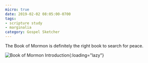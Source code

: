 ```yaml
---
micro: true
date: 2019-02-02 08:05:00-0700
tags:
- scripture study
- marginalia
category: Gospel Sketcher
---
```


The Book of Mormon is definitely the right book to search for peace.

![Book of Mormon Introduction](https://media.bennorris.org/gospelsketcher/uploads/2019/42239397e8.jpg){:loading="lazy"}